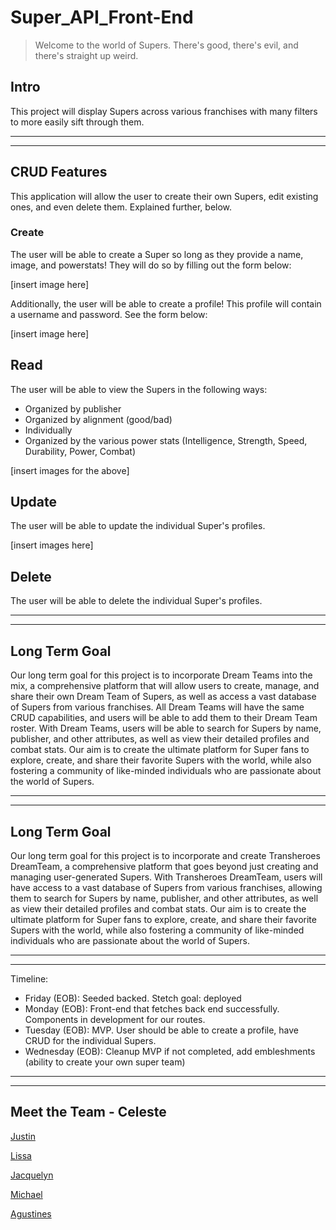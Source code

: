 # Super_API_Front-End
> Welcome to the world of Supers. There's good, there's evil, and there's straight up weird.

## Intro

This project will display Supers across various franchises with many filters to more easily sift through them.

---
---

## CRUD Features
This application will allow the user to create their own Supers, edit existing ones, and even delete them. Explained further, below. 

### Create

The user will be able to create a Super so long as they provide a name, image, and powerstats! They will do so by filling out the form below:

[insert image here]

Additionally, the user will be able to create a profile! This profile will contain a username and password. See the form below:

[insert image here]

## Read

The user will be able to view the Supers in the following ways:

- Organized by publisher
- Organized by alignment (good/bad)
- Individually
- Organized by the various power stats (Intelligence, Strength, Speed, Durability, Power, Combat)

[insert images for the above]

## Update

The user will be able to update the individual Super's profiles.

[insert images here]

## Delete

The user will be able to delete the individual Super's profiles. 

---
---
## Long Term Goal

Our long term goal for this project is to incorporate Dream Teams into the mix, a comprehensive platform that will allow users to create, manage, and share their own Dream Team of Supers, as well as access a vast database of Supers from various franchises. All Dream Teams will have the same CRUD capabilities, and users will be able to add them to their Dream Team roster. With Dream Teams, users will be able to search for Supers by name, publisher, and other attributes, as well as view their detailed profiles and combat stats. Our aim is to create the ultimate platform for Super fans to explore, create, and share their favorite Supers with the world, while also fostering a community of like-minded individuals who are passionate about the world of Supers.

---
---
## Long Term Goal

Our long term goal for this project is to incorporate and create Transheroes DreamTeam, a comprehensive platform that goes beyond just creating and managing user-generated Supers. With Transheroes DreamTeam, users will have access to a vast database of Supers from various franchises, allowing them to search for Supers by name, publisher, and other attributes, as well as view their detailed profiles and combat stats. Our aim is to create the ultimate platform for Super fans to explore, create, and share their favorite Supers with the world, while also fostering a community of like-minded individuals who are passionate about the world of Supers.

---
---
Timeline:
- Friday (EOB): Seeded backed. Stetch goal: deployed
- Monday (EOB): Front-end that fetches back end successfully. Components in development for our routes.
- Tuesday (EOB): MVP. User should be able to create a profile, have CRUD for the individual Supers. 
- Wednesday (EOB): Cleanup MVP if not completed, add embleshments (ability to create your own super team)

---
---
## Meet the Team - Celeste

[Justin](https://github.com/jsots)

[Lissa](https://github.com/lissashea)

[Jacquelyn](https://github.com/professrx)

[Michael](https://github.com/mcchris1)

[Agustines](https://github.com/ksudibya)